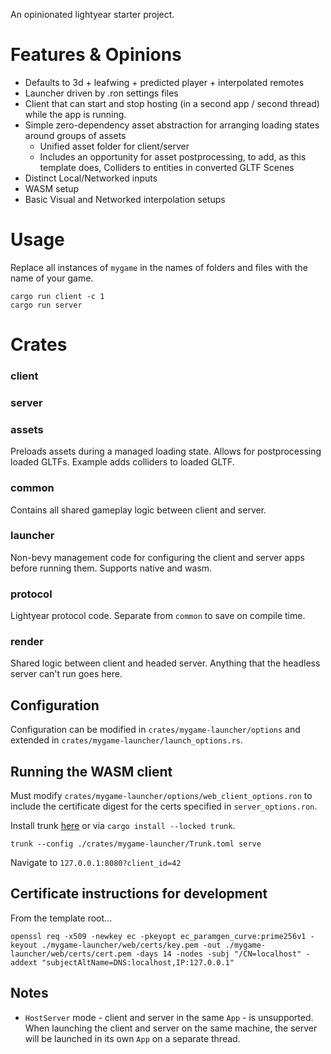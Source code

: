 An opinionated lightyear starter project.

# Features & Opinions
- Defaults to 3d + leafwing + predicted player + interpolated remotes
- Launcher driven by .ron settings files
- Client that can start and stop hosting (in a second app / second thread) while the app is running.
- Simple zero-dependency asset abstraction for arranging loading states around groups of assets
    - Unified asset folder for client/server
    - Includes an opportunity for asset postprocessing, to add, as this template does, Colliders to entities in converted GLTF Scenes
- Distinct Local/Networked inputs
- WASM setup
- Basic Visual and Networked interpolation setups

# Usage

Replace all instances of `mygame` in the names of folders and files with the name of your game. 

```
cargo run client -c 1
cargo run server
```

# Crates

### client

### server

### assets
Preloads assets during a managed loading state. Allows for postprocessing loaded GLTFs. Example adds colliders to loaded GLTF.

### common 
Contains all shared gameplay logic between client and server.

### launcher
Non-bevy management code for configuring the client and server apps before running them. Supports native and wasm.

### protocol
Lightyear protocol code. Separate from `common` to save on compile time.

### render
Shared logic between client and headed server. Anything that the headless server can't run goes here.


## Configuration

Configuration can be modified in `crates/mygame-launcher/options` and extended in `crates/mygame-launcher/launch_options.rs`.

## Running the WASM client

Must modify `crates/mygame-launcher/options/web_client_options.ron` to include the certificate digest for the certs specified in `server_options.ron`.

Install trunk [here](https://trunkrs.dev/) or via `cargo install --locked trunk`.

```
trunk --config ./crates/mygame-launcher/Trunk.toml serve
```

Navigate to `127.0.0.1:8080?client_id=42`

## Certificate instructions for development

From the template root...

```
openssl req -x509 -newkey ec -pkeyopt ec_paramgen_curve:prime256v1 -keyout ./mygame-launcher/web/certs/key.pem -out ./mygame-launcher/web/certs/cert.pem -days 14 -nodes -subj "/CN=localhost" -addext "subjectAltName=DNS:localhost,IP:127.0.0.1"
```

## Notes

- `HostServer` mode - client and server in the same `App` - is unsupported. When launching the client and server on the same machine, the server will be launched in its own `App` on a separate thread.
